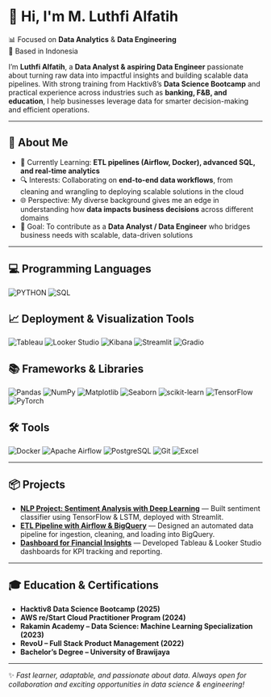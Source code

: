 # 🚀 Hi, I'm **M. Luthfi Alfatih**  

📊 Focused on **Data Analytics** & **Data Engineering**  
📍 Based in Indonesia  

I’m **Luthfi Alfatih**, a **Data Analyst & aspiring Data Engineer** passionate about turning raw data into impactful insights and building scalable data pipelines. With strong training from Hacktiv8’s **Data Science Bootcamp** and practical experience across industries such as **banking, F&B, and education**, I help businesses leverage data for smarter decision-making and efficient operations. 

---

## 🚀 About Me  
- 🌱 Currently Learning: **ETL pipelines (Airflow, Docker), advanced SQL, and real-time analytics**  
- 🔍 Interests: Collaborating on **end-to-end data workflows**, from cleaning and wrangling to deploying scalable solutions in the cloud  
- 🌐 Perspective: My diverse background gives me an edge in understanding how **data impacts business decisions** across different domains  
- 🎯 Goal: To contribute as a **Data Analyst / Data Engineer** who bridges business needs with scalable, data-driven solutions  

---

## 💻 Programming Languages  
![PYTHON](https://img.shields.io/badge/PYTHON-3776AB?style=for-the-badge&logo=python&logoColor=white)  ![SQL](https://img.shields.io/badge/SQL-025E8C?style=for-the-badge&logo=postgresql&logoColor=white)  

## 📈 Deployment & Visualization Tools  
![Tableau](https://img.shields.io/badge/Tableau-E97627?style=for-the-badge&logo=tableau&logoColor=white)  ![Looker Studio](https://img.shields.io/badge/Looker%20Studio-4285F4?style=for-the-badge&logo=google&logoColor=white)  ![Kibana](https://img.shields.io/badge/Kibana-005571?style=for-the-badge&logo=kibana&logoColor=white)  ![Streamlit](https://img.shields.io/badge/Streamlit-FF4B4B?style=for-the-badge&logo=streamlit&logoColor=white)  ![Gradio](https://img.shields.io/badge/Gradio-20B57F?style=for-the-badge&logo=gradio&logoColor=white)

## 📚 Frameworks & Libraries  
![Pandas](https://img.shields.io/badge/Pandas-150458?style=for-the-badge&logo=pandas&logoColor=white)  ![NumPy](https://img.shields.io/badge/NumPy-013243?style=for-the-badge&logo=numpy&logoColor=white)  ![Matplotlib](https://img.shields.io/badge/Matplotlib-11557C?style=for-the-badge&logo=plotly&logoColor=white)  ![Seaborn](https://img.shields.io/badge/Seaborn-4C8CBF?style=for-the-badge&logo=python&logoColor=white)  ![scikit-learn](https://img.shields.io/badge/scikit--learn-F7931E?style=for-the-badge&logo=scikitlearn&logoColor=white)  ![TensorFlow](https://img.shields.io/badge/TensorFlow-FF6F00?style=for-the-badge&logo=tensorflow&logoColor=white)  ![PyTorch](https://img.shields.io/badge/PyTorch-EE4C2C?style=for-the-badge&logo=pytorch&logoColor=white)

## 🛠️ Tools  
![Docker](https://img.shields.io/badge/Docker-2496ED?style=for-the-badge&logo=docker&logoColor=white)  ![Apache Airflow](https://img.shields.io/badge/Apache%20Airflow-017CEE?style=for-the-badge&logo=apacheairflow&logoColor=white)  ![PostgreSQL](https://img.shields.io/badge/PostgreSQL-336791?style=for-the-badge&logo=postgresql&logoColor=white)  ![Git](https://img.shields.io/badge/Git-F05032?style=for-the-badge&logo=git&logoColor=white)  ![Excel](https://img.shields.io/badge/Excel-217346?style=for-the-badge&logo=microsoft-excel&logoColor=white)

---

## 📦 Projects  

- [**NLP Project: Sentiment Analysis with Deep Learning**](https://github.com/upilup/AmazonReviews) — Built sentiment classifier using TensorFlow & LSTM, deployed with Streamlit.  
- [**ETL Pipeline with Airflow & BigQuery**](https://github.com/upilup/coffee_sales) — Designed an automated data pipeline for ingestion, cleaning, and loading into BigQuery.  
- [**Dashboard for Financial Insights**](https://github.com/upilup/Payment-Fraud) — Developed Tableau & Looker Studio dashboards for KPI tracking and reporting.  

---

## 🎓 Education & Certifications  

- **Hacktiv8 Data Science Bootcamp (2025)**  
- **AWS re/Start Cloud Practitioner Program (2024)**  
- **Rakamin Academy – Data Science: Machine Learning Specialization (2023)**  
- **RevoU – Full Stack Product Management (2022)**  
- **Bachelor’s Degree – University of Brawijaya**  

---

✨ *Fast learner, adaptable, and passionate about data. Always open for collaboration and exciting opportunities in data science & engineering!*  
